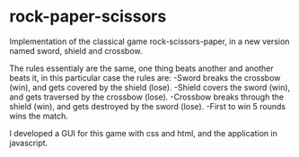 # rock-paper-scissors
Implementation of the classical game rock-scissors-paper, in a new version named sword, shield and crossbow.

The rules essentialy are the same, one thing beats another and another beats it, in this particular case the rules are:
-Sword breaks the crossbow (win), and gets covered by the shield (lose).
-Shield covers the sword (win), and gets traversed by the crossbow (lose).
-Crossbow breaks through the shield (win), and gets destroyed by the sword (lose).
-First to win 5 rounds wins the match.

I developed a GUI for this game with css and html, and the application in javascript.
